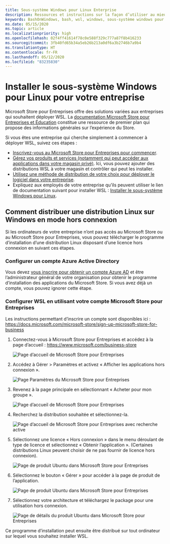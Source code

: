 ```yaml
---
title: Sous-système Windows pour Linux Enterprise
description: Ressources et instructions sur la façon d’utiliser au mieux le sous-système Windows pour Linux dans un environnement d’entreprise.
keywords: BashOnWindows, bash, wsl, windows, sous-système windows pour linux, sous-système windows, ubuntu, debian, suse, windows 10, entreprise, déploiement, hors connexion, empaquetage, stockage, distribution, installation, installer
ms.date: 05/15/2020
ms.topic: article
ms.localizationpriority: high
ms.openlocfilehash: 02f4ff41614f78c0e588f329c777a87f8b416233
ms.sourcegitcommit: 3fb40fd65b34a5eb26b213a0df6a3b2746b7a9b4
ms.translationtype: HT
ms.contentlocale: fr-FR
ms.lasthandoff: 05/12/2020
ms.locfileid: "83235830"
---
```

# <a name="set-up-windows-subsystem-for-linux-for-your-enterprise-company"></a>Installer le sous-système Windows pour Linux pour votre entreprise

Microsoft Store pour Entreprises offre des solutions variées aux entreprises qui souhaitent déployer WSL. La [documentation Microsoft Store pour Entreprises et Éducation](https://docs.microsoft.com/microsoft-store/) constitue une ressource de premier plan qui propose des informations générales sur l’expérience du Store.

Si vous êtes une entreprise qui cherche simplement à commencer à déployer WSL, suivez ces étapes :

* [Inscrivez-vous au Microsoft Store pour Entreprises pour commencer](https://docs.microsoft.com/microsoft-store/sign-up-microsoft-store-for-business-overview).
* [Gérez vos produits et services (notamment qui peut accéder aux applications dans votre magasin privé)](https://docs.microsoft.com/microsoft-store/manage-apps-microsoft-store-for-business-overview). Ici, vous pouvez ajouter des distributions WSL à votre magasin et contrôler qui peut les installer.
* [Utilisez une méthode de distribution de votre choix pour déployer le logiciel dans votre entreprise](https://docs.microsoft.com/microsoft-store/distribute-apps-to-your-employees-microsoft-store-for-business).
* Expliquez aux employés de votre entreprise qu’ils peuvent utiliser le lien de documentation suivant pour installer WSL : [Installer le sous-système Windows pour Linux](./install-win10.md).

## <a name="how-to-distribute-a-linux-distribution-on-windows-offline"></a>Comment distribuer une distribution Linux sur Windows en mode hors connexion

Si les ordinateurs de votre entreprise n’ont pas accès au Microsoft Store ou au Microsoft Store pour Entreprises, vous pouvez télécharger le programme d’installation d’une distribution Linux disposant d’une licence hors connexion en suivant ces étapes.

### <a name="set-up-an-azure-active-directory-account"></a>Configurer un compte Azure Active Directory

Vous devez [vous inscrire pour obtenir un compte Azure AD](https://docs.microsoft.com/azure/active-directory/fundamentals/sign-up-organization?WT.mc_id=windows-c9-niner) et être l’administrateur général de votre organisation pour obtenir le programme d’installation des applications du Microsoft Store. Si vous avez déjà un compte, vous pouvez ignorer cette étape.

### <a name="set-up-wsl-using-your-microsoft-store-for-business-account"></a>Configurer WSL en utilisant votre compte Microsoft Store pour Entreprises

Les instructions permettant d’inscrire un compte sont disponibles ici : https://docs.microsoft.com/microsoft-store/sign-up-microsoft-store-for-business

1. Connectez-vous à Microsoft Store pour Entreprises et accédez à la page d’accueil : https://www.microsoft.com/business-store

    ![Page d’accueil de Microsoft Store pour Entreprises](media/offlineinstallscreens/1-screen.png)

2. Accédez à Gérer > Paramètres et activez « Afficher les applications hors connexion ».

    ![Page Paramètres du Microsoft Store pour Entreprises](media/offlineinstallscreens/2-screen.png)

3. Revenez à la page principale en sélectionnant « Acheter pour mon groupe ».

    ![Page d’accueil de Microsoft Store pour Entreprises](media/offlineinstallscreens/1-screen.png)

4. Recherchez la distribution souhaitée et sélectionnez-la.

    ![Page d’accueil de Microsoft Store pour Entreprises avec recherche active](media/offlineinstallscreens/3-screen.png)

5. Sélectionnez une licence « Hors connexion » dans le menu déroulant de type de licence et sélectionnez « Obtenir l’application ». (Certaines distributions Linux peuvent choisir de ne pas fournir de licence hors connexion).

    ![Page de produit Ubuntu dans Microsoft Store pour Entreprises](media/offlineinstallscreens/4-screen.png)

6. Sélectionnez le bouton « Gérer » pour accéder à la page de produit de l’application.

    ![Page de produit Ubuntu dans Microsoft Store pour Entreprises](media/offlineinstallscreens/5-screen.png)

7. Sélectionnez votre architecture et téléchargez le package pour une utilisation hors connexion.

    ![Page de détails du produit Ubuntu dans Microsoft Store pour Entreprises](media/offlineinstallscreens/6-screen.png)

Ce programme d’installation peut ensuite être distribué sur tout ordinateur sur lequel vous souhaitez installer WSL.
